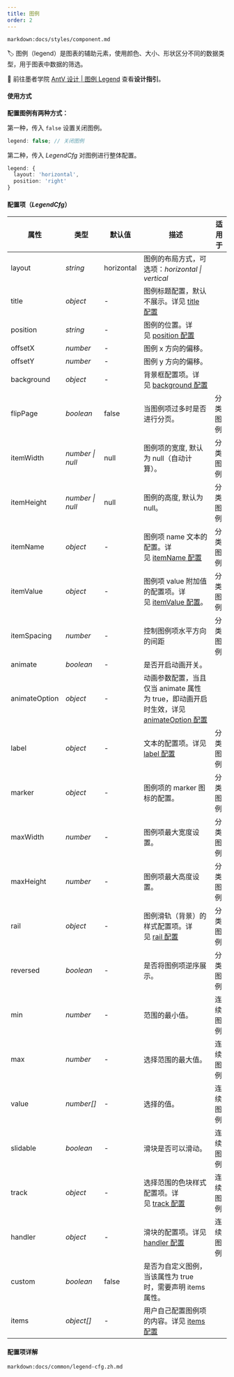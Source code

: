 ```yaml
---
title: 图例
order: 2
---
```


`markdown:docs/styles/component.md`

🏷️ 图例（legend）是图表的辅助元素，使用颜色、大小、形状区分不同的数据类型，用于图表中数据的筛选。

🎨  前往墨者学院 [AntV 设计 | 图例 Legend](https://www.yuque.com/mo-college/vis-design/hcs9p2) 查看**设计指引**。 

#### 使用方式

<b>配置图例有两种方式：</b>

第一种，传入 `false` 设置关闭图例。

```ts
legend: false; // 关闭图例
```

第二种，传入 _LegendCfg_ 对图例进行整体配置。


```ts
legend: {
  layout: 'horizontal',
  position: 'right'
}
```

#### 配置项（_LegendCfg_）

| 属性 | 类型 | 默认值 | 描述 | 适用于 |
| --- | --- | --- | --- | --- |
| layout | _string_ | horizontal | 图例的布局方式，可选项：_horizontal \| vertical_ |  |
| title | _object_ | - | 图例标题配置，默认不展示。详见 [title 配置](#title) |  |
| position | _string_ | - | 图例的位置。详见 [position 配置](#position) |  |
| offsetX | _number_ | - | 图例 x 方向的偏移。 |  |
| offsetY | _number_ | - | 图例 y 方向的偏移。 |  |
| background | _object_ | - | 背景框配置项。详见 [background 配置](#background) |  |
| flipPage | _boolean_ | false | 当图例项过多时是否进行分页。 | <tag color="green" text="分类图例">分类图例</tag> |
| itemWidth | _number \| null_ | null | 图例项的宽度, 默认为 null（自动计算）。 | <tag color="green" text="分类图例">分类图例</tag> |
| itemHeight | _number \| null_ | null | 图例的高度, 默认为 null。 | <tag color="green" text="分类图例">分类图例</tag> |
| itemName | _object_ | - | 图例项 name 文本的配置。详见 [itemName 配置](#itemname) | <tag color="green" text="分类图例">分类图例</tag> |
| itemValue | _object_ | - | 图例项 value 附加值的配置项。详见 [itemValue 配置](#itemvalue)。 | <tag color="green" text="分类图例">分类图例</tag> |
| itemSpacing | _number_ | - | 控制图例项水平方向的间距 | <tag color="green" text="分类图例">分类图例</tag> |
| animate | _boolean_ | - | 是否开启动画开关。 |  |
| animateOption | _object_ | - | 动画参数配置，当且仅当 animate 属性为 true，即动画开启时生效，详见 [animateOption 配置](#animateOption) |  |
| label | _object_ | - | 文本的配置项。详见 [label 配置](#label) | <tag color="green" text="分类图例">分类图例</tag> |
| marker | _object_ | - | 图例项的 marker 图标的配置。 | <tag color="green" text="分类图例">分类图例</tag> |
| maxWidth | _number_ | - | 图例项最大宽度设置。 | <tag color="green" text="分类图例">分类图例</tag> |
| maxHeight | _number_ | - | 图例项最大高度设置。 | <tag color="green" text="分类图例">分类图例</tag> |
| rail | _object_ | - | 图例滑轨（背景）的样式配置项。详见 [rail 配置](#rail) | <tag color="green" text="分类图例">分类图例</tag> |
| reversed | _boolean_ | - | 是否将图例项逆序展示。 | <tag color="green" text="分类图例">分类图例</tag> |
| min | _number_ | - | 范围的最小值。 | <tag color="cyan" text="连续图例">连续图例</tag> |
| max | _number_ | - | 选择范围的最大值。 | <tag color="cyan" text="连续图例">连续图例</tag> |
| value | _number[]_ | - | 选择的值。 | <tag color="cyan" text="连续图例">连续图例</tag> |
| slidable | _boolean_ | - | 滑块是否可以滑动。 | <tag color="cyan" text="连续图例">连续图例</tag> |
| track | _object_ | - | 选择范围的色块样式配置项。详见 [track 配置](#track) | <tag color="cyan" text="连续图例">连续图例</tag> |
| handler | _object_ | - | 滑块的配置项。详见 [handler 配置](#handler) | <tag color="cyan" text="连续图例">连续图例</tag> |
| custom | _boolean_ | false | 是否为自定义图例，当该属性为 true 时，需要声明 items 属性。 |  |
| items | _object[]_ | - | 用户自己配置图例项的内容。详见 [items 配置](#items) |  |

<a name="fDpx7"></a>

#### 配置项详解

`markdown:docs/common/legend-cfg.zh.md`



